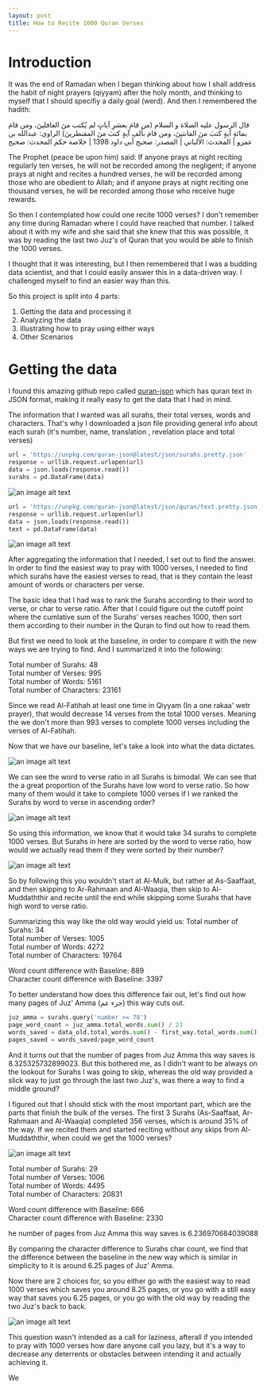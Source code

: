 ```yaml
---
layout: post
title: How to Recite 1000 Quran Verses
---
```


# Introduction

It was the end of Ramadan when I began thinking about how I shall address the habit of night prayers (qiyyam) after the holy month, and thinking to myself that I should specifiy a daily goal (werd). And then I remembered the hadith:

قال الرسول عليه الصلاة و السلام (من قامَ بعشرِ آياتٍ لم يُكتب منَ الغافلينَ، ومن قامَ بمائةِ آيةٍ كتبَ منَ القانتينَ، ومن قامَ بألفِ آيةٍ كتبَ منَ المقنطرينَ)  الراوي: عبدالله بن عمرو | المحدث: الألباني | المصدر: صحيح أبي داود 1398 | خلاصة حكم المحدث: صحيح

The Prophet (peace be upon him) said: If anyone prays at night reciting regularly ten verses, he will not be recorded among the negligent; if anyone prays at night and recites a hundred verses, he will be recorded among those who are obedient to Allah; and if anyone prays at night reciting one thousand verses, he will be recorded among those who receive huge rewards. 

So then I contemplated how could one recite 1000 verses? I don't remember any time during Ramadan where I could have reached that number. I talked about it with my wife and she said that she knew that this was possible, it was by reading the last two Juz's of Quran that you would be able to finish the 1000 verses.

I thought that it was interesting, but I then remembered that I was a budding data scientist, and that I could easily answer this in a data-driven way. I challenged myself to find an easier way than this.

So this project is split into 4 parts:
1. Getting the data and processing it
2. Analyzing the data
3. Illustrating how to pray using either ways
4. Other Scenarios

# Getting the data

I found this amazing github repo called [quran-json](https://github.com/risan/quran-json) which has quran text in JSON format, making it really easy to get the data that I had in mind.

The information that I wanted was all surahs, their total verses, words and characters. That's why I downloaded a json file providing general info about each surah (it's number, name, translation , revelation place and total verses)

```python
url = 'https://unpkg.com/quran-json@latest/json/surahs.pretty.json'
response = urllib.request.urlopen(url)
data = json.loads(response.read())
surahs = pd.DataFrame(data)
```
![an image alt text](../images/surahs.png "Surahs DataFrame")


```python
url = 'https://unpkg.com/quran-json@latest/json/quran/text.pretty.json'
response = urllib.request.urlopen(url)
data = json.loads(response.read())
text = pd.DataFrame(data)
```
![an image alt text](../images/text.png "Text DataFrame")

After aggregating the information that I needed, I set out to find the answer. In order to find the easiest way to pray with 1000 verses, I needed to find which surahs have the easiest verses to read, that is they contain the least amount of words or characters per verse.

The basic idea that I had was to rank the Surahs according to their word to verse, or char to verse ratio. After that I could figure out the cutoff point where the cumlative sum of the Surahs' verses reaches 1000, then sort them according to their number in the Quran to find out how to read them.

But first we need to look at the baseline, in order to compare it with the new ways we are trying to find. And I summarized it into the following:

Total number of Surahs: 48  
Total number of Verses: 995  
Total number of Words: 5161  
Total number of Characters: 23161  

Since we read Al-Fatihah at least one time in Qiyyam (In a one rakaa' wetr prayer), that would decrease 14 verses from the total 1000 verses. Meaning the we don't more than 993 verses to complete 1000 verses including the verses of Al-Fatihah.

Now that we have our baseline, let's take a look into what the data dictates.

![an image alt text](../images/word_to_verse.png "Word to Verse Distribution")


We can see the word to verse ratio in all Surahs is bimodal. We can see that the a great proportion of the Surahs have low word to verse ratio. So how many of them would it take to complete 1000 verses if I we ranked the Surahs by word to verse in ascending order?


![an image alt text](../images/cumlative_verses.png "Cumlative Verses")



So using this information, we know that it would take 34 surahs to complete 1000 verses. But Surahs in here are sorted by the word to verse ratio, how would we actually read them if they were sorted by their number?

![an image alt text](../images/first_order.png "First Way Order")

So by following this you wouldn't start at Al-Mulk, but rather at As-Saaffaat, and then skipping to Ar-Rahmaan and Al-Waaqia, then skip to Al-Muddaththir and recite until the end while skipping some Surahs that have high word to verse ratio.

Summarizing this way like the old way would yield us:
Total number of Surahs: 34  
Total number of Verses: 1005  
Total number of Words: 4272  
Total number of Characters: 19764  

Word count difference with Baseline: 889  
Character count difference with Baseline: 3397  

To better understand how does this difference fair out, let's find out how many pages of Juz' Amma (جزء عم) this way cuts out.

```python
juz_amma = surahs.query('number >= 78')
page_word_count = juz_amma.total_words.sum() / 23
words_saved = data_old.total_words.sum() - first_way.total_words.sum()
pages_saved = words_saved/page_word_count
```

And it turns out that the number of pages from Juz Amma this way saves is 8.325325732899023. But this bothered me, as I didn't want to be always on the lookout for Surahs I was going to skip, whereas the old way provided a slick way to just go through the last two Juz's, was there a way to find a middle ground?

I figured out that I should stick with the most important part, which are the parts that finish the bulk of the verses. The first 3 Surahs (As-Saaffaat, Ar-Rahmaan and Al-Waaqia) completed 356 verses, which is around 35% of the way. If we recited them and started reciting without any skips from Al-Muddaththir, when could we get the 1000 verses?


![an image alt text](../images/second_order.png "Second Way Order")

Total number of Surahs: 29  
Total number of Verses: 1006  
Total number of Words: 4495  
Total number of Characters: 20831  

Word count difference with Baseline: 666  
Character count difference with Baseline: 2330  

he number of pages from Juz Amma this way saves is 6.236970684039088

By comparing the character difference to Surahs char count, we find that the difference between the baseline in the new way which is similar in simplicity to it is around 6.25 pages of Juz' Amma. 

Now there are 2 choices for, so you either go with the easiest way to read 1000 verses which saves you around 8.25 pages, or you go with a still easy way that saves you 6.25 pages, or you go with the old way by reading the two Juz's back to back.

![an image alt text](../images/word_counts.png "Word Counts")



This question wasn't intended as a call for laziness, afterall if you intended to pray with 1000 verses how dare anyone call you lazy, but it's a way to decrease any deterrents or obstacles between intending it and actually achieving it.

We







